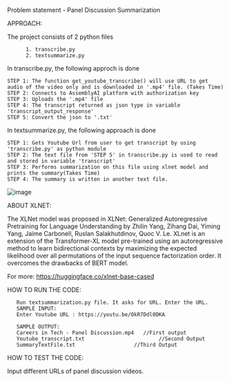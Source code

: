 
Problem statement - Panel Discussion Summarization

APPROACH:

The project consists of 2 python files 
          
          1. transcribe.py      
          2. textsummarize.py
          
In transcribe.py, the following approch is done
		
    STEP 1: The function get_youtube_transcribe() will use URL to get audio of the video only and is downloaded in '.mp4' file. (Takes Time)
    STEP 2: Connects to AssemblyAI platform with authorization key
    STEP 3: Uploads the '.mp4' file 
    STEP 4: The transcript returned as json type in variable 'transcript_output_response'
    STEP 5: Convert the json to '.txt' 
    
In textsummarize.py, the following approach is done

    STEP 1: Gets Youtube Url from user to get transcript by using 'transcribe.py' as python module 
    STEP 2: The text file from 'STEP 5' in transcribe.py is used to read and stored in variable 'transcript'
    STEP 3: Performs summarization on this file using xlnet model and prints the summary(Takes Time)
    STEP 4: The summary is written in another text file.
		
![image](https://user-images.githubusercontent.com/82230179/206616612-b6cbc600-92fe-4a71-9b99-84488f4f9d5d.png)

ABOUT XLNET:

The XLNet model was proposed in XLNet: Generalized Autoregressive Pretraining for Language Understanding by Zhilin Yang, Zihang Dai, Yiming Yang, Jaime Carbonell, Ruslan Salakhutdinov, Quoc V. Le. XLnet is an extension of the Transformer-XL model pre-trained using an autoregressive method to learn bidirectional contexts by maximizing the expected likelihood over all permutations of the input sequence factorization order. It overcomes the drawbacks of BERT model.

For more: https://huggingface.co/xlnet-base-cased

HOW TO RUN THE CODE:

       Run textsummarization.py file. It asks for URL. Enter the URL.
       SAMPLE INPUT:
       Enter Youtube URL : https://youtu.be/OkR7Ddl0DKA
       
       SAMPLE OUTPUT:
       Careers in Tech - Panel Discussion.mp4   //First output 
       Youtube_transcript.txt                        //Second Output
       SummaryTextFile.txt                   //Third Output
 
 HOW TO TEST THE CODE:
   
 Input different URLs of panel discussion videos.
